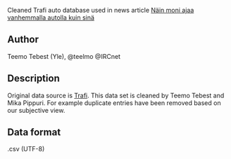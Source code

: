 Cleaned Trafi auto database used in news article <a href="
http://yle.fi/6880326" target="_blank">Näin moni ajaa vanhemmalla autolla kuin sinä</a>

## Author

Teemo Tebest (Yle), @teelmo @IRCnet

## Description

Original data source is <a href="http://www.trafi.fi/" target="_blank">Trafi</a>. This data set is cleaned by Teemo Tebest and Mika Pippuri. For example duplicate entries have been removed based on our subjective view.

## Data format

.csv (UTF-8)